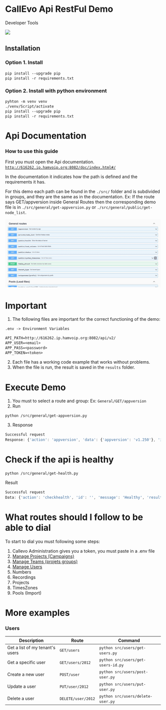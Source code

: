 # CallEvo Api RestFul Demo

Developer Tools

![](https://img.shields.io/badge/Python-3.12-blue) 

## Installation
### Option 1. Install 
```
pip install --upgrade pip
pip install -r requirements.txt
```
### Option 2. Install with python environment
```
pyhton -m venv venv 
./venv/Script/activate
pip install --upgrade pip
pip install -r requirements.txt
```

# Api Documentation
### How to use this guide

First you must open the Api documentation. [`http://616262.ip.hamvoip.org:8082/doc/index.html#/`](http://616262.ip.hamvoip.org:8082/doc/index.html#/)

In the documentation it indicates how the path is defined and the requirements it has.

For this demo each path can be found in the `./src/` folder and is subdivided in groups, and they are the same as in the documentation. Ex: If the route says GET/appversion inside General Routes then the corresponding demo file is in `./src/general/get-appversion.py` or `./src/general/public/get-node_list`.

![image](./images/api-doc.jpg)

# Important
1. The following files are important for the correct functioning of the demo:
```
.env -> Environment Variables
```
```
API_PATH=http://616262.ip.hamvoip.org:8082/api/v2/
APP_USER=<email>
APP_PASS=<password>
APP_TOKEN=<token>
```
2. Each file has a working code example that works without problems. 
3. When the file is run, the result is saved in the `results` folder.

# Execute Demo

1. You must to select a route and group: Ex: `General/GET/appversion`
2. Run
```
python /src/general/get-appversion.py
```
3. Response
```js
Successful request
Response: {'action': 'appversion', 'data': {'appversion': 'v1.250'}, 'id': '', 'message': '', 'result': 'OK'}
```
# Check if the api is healthy
```
python /src/general/get-health.py 
```
Result
```js
Successful request
Data: {'action': 'checkhealth', 'id': '', 'message': 'Healthy', 'result': 'OK'}
```

# What routes should I follow to be able to dial 

To start to dial you must following some steps:
1. Callevo Administration gives you a token, you must paste in a .env file
1. [Manage Projects (Campaigns)](/doc/campaigns.md)
1. [Manage Teams (projets groups)](/doc/teams.md)
1. [Manage Users](/doc/users.md)
1. Numbers
1. Recordings
1. Projects
1. TimesZones
1. Pools (Import)

# More examples

### Users

| Description | Route | Command
|-------------|-------|---------|
|Get a list of my tenant's users|`GET/users`|`python src/users/get-users.py`|
|Get a specific user|`GET/users/2012`|`python src/users/get-users-id.py`| 
|Create a new user|`POST/user`|`python src/users/post-user.py`|  
|Update a user|`PUT/user/2012`|`python src/users/put-user.py`|
|Delete a user | `DELETE/user/2012` | `python src/users/delete-user.py` |


